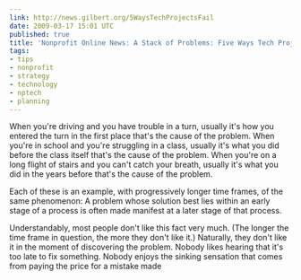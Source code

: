 ```yaml
---
link: http://news.gilbert.org/5WaysTechProjectsFail
date: 2009-03-17 15:01 UTC
published: true
title: 'Nonprofit Online News: A Stack of Problems: Five Ways Tech Projects Fail'
tags:
- tips
- nonprofit
- strategy
- technology
- nptech
- planning
---
```


When you're driving and you have trouble in a turn, usually it's how you entered the turn in the first place that's the cause of the problem. When you're in school and you're struggling in a class, usually it's what you did before the class itself that's the cause of the problem. When you're on a long flight of stairs and you can't catch your breath, usually it's what you did in the years before that's the cause of the problem.

Each of these is an example, with progressively longer time frames, of the same phenomenon: A problem whose solution best lies within an early stage of a process is often made manifest at a later stage of that process.

Understandably, most people don't like this fact very much. (The longer the time frame in question, the more they don't like it.) Naturally, they don't like it in the moment of discovering the problem. Nobody likes hearing that it's too late to fix something. Nobody enjoys the sinking sensation that comes from paying the price for a mistake made
